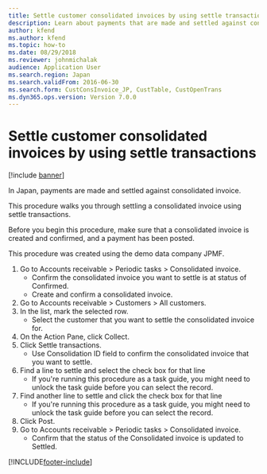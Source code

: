 ```yaml
---
title: Settle customer consolidated invoices by using settle transactions
description: Learn about payments that are made and settled against consolidated invoices, including a step-by-step process using the JPMF demo data company.
author: kfend
ms.author: kfend
ms.topic: how-to
ms.date: 08/29/2018
ms.reviewer: johnmichalak
audience: Application User
ms.search.region: Japan
ms.search.validFrom: 2016-06-30
ms.search.form: CustConsInvoice_JP, CustTable, CustOpenTrans
ms.dyn365.ops.version: Version 7.0.0
---
```


# Settle customer consolidated invoices by using settle transactions

[!include [banner](../../includes/banner.md)]

In Japan, payments are made and settled against consolidated invoice.

This procedure walks you through settling a consolidated invoice using settle transactions.

Before you begin this procedure, make sure that a consolidated invoice is created and confirmed, and a payment has been posted. 

This procedure was created using the demo data company JPMF.

1. Go to Accounts receivable > Periodic tasks > Consolidated invoice.
    * Confirm the consolidated invoice you want to settle is at status of Confirmed.  
    * Create and confirm a consolidated invoice.  
2. Go to Accounts receivable > Customers > All customers.
3. In the list, mark the selected row.
    * Select the customer that you want to settle the consolidated invoice for.  
4. On the Action Pane, click Collect.
5. Click Settle transactions.
    * Use Consolidation ID field to confirm the consolidated invoice that you want to settle.  
6. Find a line to settle and select the check box for that line
    * If you're running this procedure as a task guide, you might need to unlock the task guide before you can select the record.  
7. Find another line to settle and click the check box for that line
    * If you're running this procedure as a task guide, you might need to unlock the task guide before you can select the record.  
8. Click Post.
9. Go to Accounts receivable > Periodic tasks > Consolidated invoice.
    * Confirm that the status of the Consolidated invoice is updated to Settled.  



[!INCLUDE[footer-include](../../../includes/footer-banner.md)]

